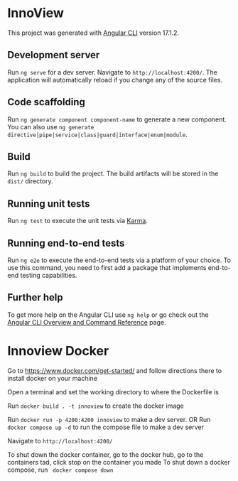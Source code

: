 # InnoView

This project was generated with [Angular CLI](https://github.com/angular/angular-cli) version 17.1.2.

## Development server

Run `ng serve` for a dev server. Navigate to `http://localhost:4200/`. The application will automatically reload if you change any of the source files.

## Code scaffolding

Run `ng generate component component-name` to generate a new component. You can also use `ng generate directive|pipe|service|class|guard|interface|enum|module`.

## Build

Run `ng build` to build the project. The build artifacts will be stored in the `dist/` directory.

## Running unit tests

Run `ng test` to execute the unit tests via [Karma](https://karma-runner.github.io).

## Running end-to-end tests

Run `ng e2e` to execute the end-to-end tests via a platform of your choice. To use this command, you need to first add a package that implements end-to-end testing capabilities.

## Further help

To get more help on the Angular CLI use `ng help` or go check out the [Angular CLI Overview and Command Reference](https://angular.io/cli) page.

# Innoview Docker

Go to https://www.docker.com/get-started/ and follow directions there to install docker on your machine

Open a terminal and set the working directory to where the Dockerfile is

Run `docker build . -t innoview` to create the docker image

Run `docker run -p 4200:4200 innoview` to make a dev server. 
OR
Run ` docker compose up -d` to run the compose file to make a dev server

Navigate to `http://localhost:4200/`

To shut down the docker container, go to the docker hub, go to the containers tad, click stop on the container you made
To shut down a docker compose, run ` docker compose down`
